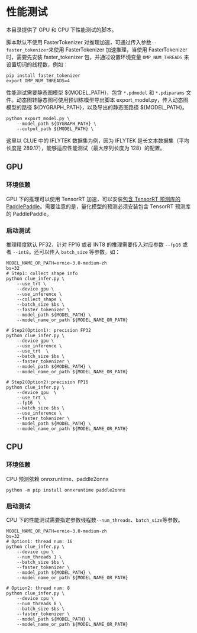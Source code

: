 # 性能测试

本目录提供了 GPU 和 CPU 下性能测试的脚本。

脚本默认不使用 FasterTokenizer 对推理加速，可通过传入参数`--faster_tokenizer`来使用 FasterTokenizer 加速推理，当使用 FasterTokenizer 时，需要先安装 faster_tokenizer 包，并通过设置环境变量 `OMP_NUM_THREADS` 来设置切词的线程数，例如：

```shell
pip install faster_tokenizer
export OMP_NUM_THREADS=4
```

性能测试需要静态图模型 ${MODEL_PATH}，包含 `*.pdmodel` 和 `*.pdiparams` 文件。动态图转静态图可使用预训练模型导出脚本 export_model.py，传入动态图模型的路径 ${DYGRAPH_PATH}，以及导出的静态图路径 ${MODEL_PATH}。

```shell
python export_model.py \
    --model_path ${DYGRAPH_PATH} \
    --output_path ${MODEL_PATH} \
```

这里以 CLUE 中的 IFLYTEK 数据集为例，因为 IFLYTEK 是长文本数据集（平均长度是 289.17），能够适应性能测试（最大序列长度为 128）的配置。

## GPU

### 环境依赖

GPU 下的推理可以使用 TensorRT 加速，可以安装[包含 TensorRT 预测库的 PaddlePaddle](https://www.paddlepaddle.org.cn/inference/user_guides/download_lib.html)。需要注意的是，量化模型的预测必须安装包含 TensorRT 预测库的 PaddlePaddle。

### 启动测试

推理精度默认 PF32，针对 FP16 或者 INT8 的推理需要传入对应参数 `--fp16` 或者 `--int8`。还可以传入 `batch_size` 等参数。如：

```shell
MODEL_NAME_OR_PATH=ernie-3.0-medium-zh
bs=32
# Step1: collect shape info
python clue_infer.py \
    --use_trt \
    --device gpu \
    --use_inference \
    --collect_shape \
    --batch_size $bs \
    --faster_tokenizer \
    --model_path ${MODEL_PATH} \
    --model_name_or_path ${MODEL_NAME_OR_PATH}

# Step2(Option1): precision FP32
python clue_infer.py \
    --device gpu \
    --use_inference \
    --use_trt  \
    --batch_size $bs \
    --faster_tokenizer \
    --model_path ${MODEL_PATH} \
    --model_name_or_path ${MODEL_NAME_OR_PATH}

# Step2(Option2):precision FP16
python clue_infer.py \
    --device gpu  \
    --use_trt \
    --fp16  \
    --batch_size $bs \
    --use_inference \
    --faster_tokenizer \
    --model_path ${MODEL_PATH} \
    --model_name_or_path ${MODEL_NAME_OR_PATH}
```

## CPU

### 环境依赖

CPU 预测依赖 onnxruntime、paddle2onnx

```shell
python -m pip install onnxruntime paddle2onnx
```

### 启动测试

CPU 下的性能测试需要指定参数线程数`--num_threads`、`batch_size`等参数。

```shell
MODEL_NAME_OR_PATH=ernie-3.0-medium-zh
bs=32
# Option1: thread num: 16
python clue_infer.py \
    --device cpu \
    --num_threads 1 \
    --batch_size $bs \
    --faster_tokenizer \
    --model_path ${MODEL_PATH} \
    --model_name_or_path ${MODEL_NAME_OR_PATH}

# Option2: thread num: 8
python clue_infer.py \
    --device cpu \
    --num_threads 8 \
    --batch_size $bs \
    --faster_tokenizer \
    --model_path ${MODEL_PATH} \
    --model_name_or_path ${MODEL_NAME_OR_PATH}
```
